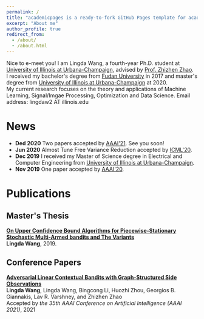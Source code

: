 ```yaml
---
permalink: /
title: "academicpages is a ready-to-fork GitHub Pages template for academic personal websites"
excerpt: "About me"
author_profile: true
redirect_from: 
  - /about/
  - /about.html
---
```


Nice to e-meet you! I am Lingda Wang, a fourth-year Ph.D. student at [University of Illinois at Urbana-Champaign](https://illinois.edu), advised by [Prof. Zhizhen Zhao](http://zhizhenz.ece.illinois.edu). <br>
I received my bachelor's degree from [Fudan University](https://www.fudan.edu.cn/en/) in 2017 and master's degree from [University of Illinois at Urbana-Champaign](https://illinois.edu) at 2020. <br>
My current research focuses on the theory and applications of Machine Learning, Signal/Imgae Processing, Optimization and Data Science. Email address: lingdaw2 AT illinois.edu


News
======
- **Ded 2020** Two papers accepted by [AAAI'21](https://aaai.org/Conferences/AAAI-21/). See you soon!
- **Jun 2020** Almost Tune Free Variance Reduction accepted by [ICML'20](https://icml.cc). 
- **Dec 2019** I received my Master of Science degree in Electrical and Computer Engineering from [University of Illinois at Urbana-Champaign](https://illinois.edu).
- **Nov 2019** One paper accepted by [AAAI'20](https://aaai.org/Conferences/AAAI-20/).

Publications
======

Master's Thesis
------
[**On Upper Confidence Bound Algorithms for Piecewise-Stationary Stochastic Multi-Armed bandits and The Variants**](https://www.ideals.illinois.edu/handle/2142/106342) <br>
**Lingda Wang**, 2019. <br>

Conference Papers
------
[**Adversarial Linear Contextual Bandits with Graph-Structured Side Observations**](https://arxiv.org/abs/2012.05756) <br>
**Lingda Wang**, Lingda Wang, Bingcong Li, Huozhi Zhou, Georgios B. Giannakis, Lav R. Varshney, and Zhizhen Zhao <br>
Accepted by *the 35th AAAI Conference on Artificial Intelligence (AAAI 2021)*, 2021 <br>


